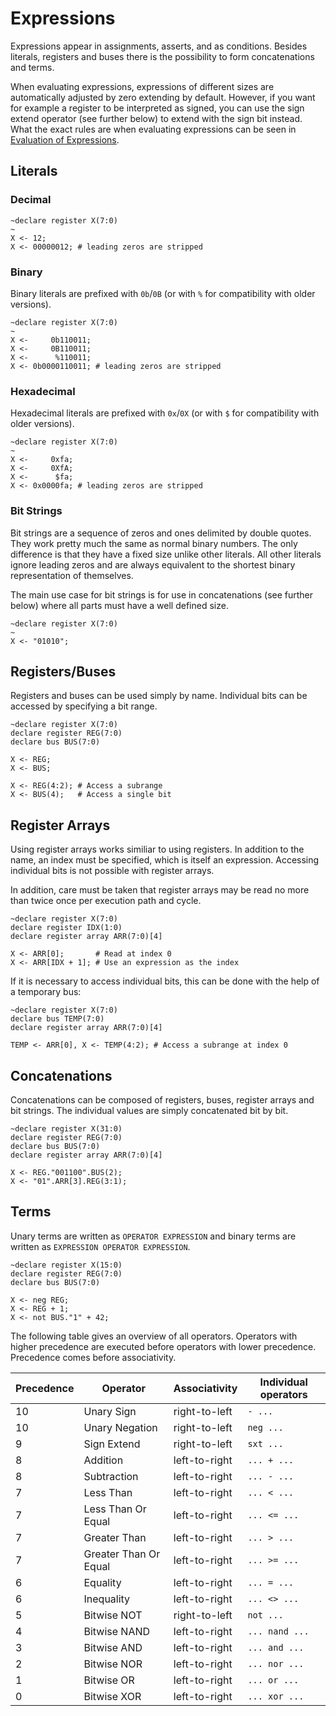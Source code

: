 # Expressions

Expressions appear in assignments, asserts, and as conditions.
Besides literals, registers and buses there is the possibility to form concatenations and terms.

When evaluating expressions, expressions of different sizes are automatically adjusted by zero extending by default.
However, if you want for example a register to be interpreted as signed, you can use the sign extend operator (see further below) to extend with the sign bit instead.
What the exact rules are when evaluating expressions can be seen in [Evaluation of Expressions](../advanced/eval-expressions.md).

## Literals

### Decimal

```rteasy
~declare register X(7:0)
~
X <- 12;
X <- 00000012; # leading zeros are stripped
```

### Binary

Binary literals are prefixed with `0b`/`0B` (or with `%` for compatibility with older versions).

```rteasy
~declare register X(7:0)
~
X <-     0b110011;
X <-     0B110011;
X <-      %110011;
X <- 0b0000110011; # leading zeros are stripped
```

### Hexadecimal

Hexadecimal literals are prefixed with `0x`/`0X` (or with `$` for compatibility with older versions).

```rteasy
~declare register X(7:0)
~
X <-     0xfa;
X <-     0XfA;
X <-      $fa;
X <- 0x0000fa; # leading zeros are stripped
```

### Bit Strings

Bit strings are a sequence of zeros and ones delimited by double quotes. They work pretty much the same as normal binary numbers. The only difference is that they have a fixed size unlike other literals. All other literals ignore leading zeros and are always equivalent to the shortest binary representation of themselves.

The main use case for bit strings is for use in concatenations (see further below) where all parts must have a well defined size.

```rteasy
~declare register X(7:0)
~
X <- "01010";
```

## Registers/Buses

Registers and buses can be used simply by name. Individual bits can be accessed by specifying a bit range.

```rteasy
~declare register X(7:0)
declare register REG(7:0)
declare bus BUS(7:0)

X <- REG;
X <- BUS;

X <- REG(4:2); # Access a subrange
X <- BUS(4);   # Access a single bit
```

## Register Arrays

Using register arrays works similiar to using registers. In addition to the name, an index must be specified, which is itself an expression.
Accessing individual bits is not possible with register arrays.

In addition, care must be taken that register arrays may be read no more than twice once per execution path and cycle.

```rteasy
~declare register X(7:0)
declare register IDX(1:0)
declare register array ARR(7:0)[4]

X <- ARR[0];       # Read at index 0
X <- ARR[IDX + 1]; # Use an expression as the index
```

If it is necessary to access individual bits, this can be done with the help of a temporary bus:

```rteasy
~declare register X(7:0)
declare bus TEMP(7:0)
declare register array ARR(7:0)[4]

TEMP <- ARR[0], X <- TEMP(4:2); # Access a subrange at index 0
```

## Concatenations

Concatenations can be composed of registers, buses, register arrays and bit strings. The individual values are simply concatenated bit by bit.

```rteasy
~declare register X(31:0)
declare register REG(7:0)
declare bus BUS(7:0)
declare register array ARR(7:0)[4]

X <- REG."001100".BUS(2);
X <- "01".ARR[3].REG(3:1);
```

## Terms

Unary terms are written as `OPERATOR EXPRESSION` and binary terms are written as `EXPRESSION OPERATOR EXPRESSION`.

```rteasy
~declare register X(15:0)
declare register REG(7:0)
declare bus BUS(7:0)

X <- neg REG;
X <- REG + 1;
X <- not BUS."1" + 42;
```

The following table gives an overview of all operators. Operators with higher precedence are executed before operators with lower precedence. Precedence comes before associativity.

| Precedence | Operator              | Associativity | Individual operators |
| ---------- | --------------------- | ------------- | -------------------- |
| 10         | Unary Sign            | right-to-left | `- ... `             |
| 10         | Unary Negation        | right-to-left | `neg ... `           |
| 9          | Sign Extend           | right-to-left | `sxt ... `           |
| 8          | Addition              | left-to-right | `... + ...`          |
| 8          | Subtraction           | left-to-right | `... - ...`          |
| 7          | Less Than             | left-to-right | `... < ...`          |
| 7          | Less Than Or Equal    | left-to-right | `... <= ...`         |
| 7          | Greater Than          | left-to-right | `... > ...`          |
| 7          | Greater Than Or Equal | left-to-right | `... >= ...`         |
| 6          | Equality              | left-to-right | `... = ...`          |
| 6          | Inequality            | left-to-right | `... <> ...`         |
| 5          | Bitwise NOT           | right-to-left | `not ...`            |
| 4          | Bitwise NAND          | left-to-right | `... nand ...`       |
| 3          | Bitwise AND           | left-to-right | `... and ...`        |
| 2          | Bitwise NOR           | left-to-right | `... nor ...`        |
| 1          | Bitwise OR            | left-to-right | `... or ...`         |
| 0          | Bitwise XOR           | left-to-right | `... xor ...`        |

